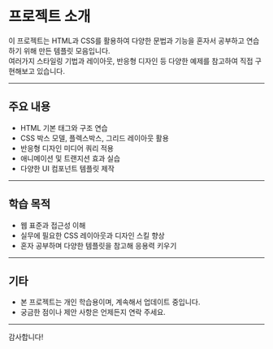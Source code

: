 # 프로젝트 소개

이 프로젝트는 HTML과 CSS를 활용하여 다양한 문법과 기능을 혼자서 공부하고 연습하기 위해 만든 템플릿 모음입니다.  
여러가지 스타일링 기법과 레이아웃, 반응형 디자인 등 다양한 예제를 참고하여 직접 구현해보고 있습니다.

---

## 주요 내용

- HTML 기본 태그와 구조 연습  
- CSS 박스 모델, 플렉스박스, 그리드 레이아웃 활용  
- 반응형 디자인 미디어 쿼리 적용  
- 애니메이션 및 트랜지션 효과 실습  
- 다양한 UI 컴포넌트 템플릿 제작

---

## 학습 목적

- 웹 표준과 접근성 이해  
- 실무에 필요한 CSS 레이아웃과 디자인 스킬 향상  
- 혼자 공부하며 다양한 템플릿을 참고해 응용력 키우기

---

## 기타

- 본 프로젝트는 개인 학습용이며, 계속해서 업데이트 중입니다.  
- 궁금한 점이나 제안 사항은 언제든지 연락 주세요.

---

감사합니다!

